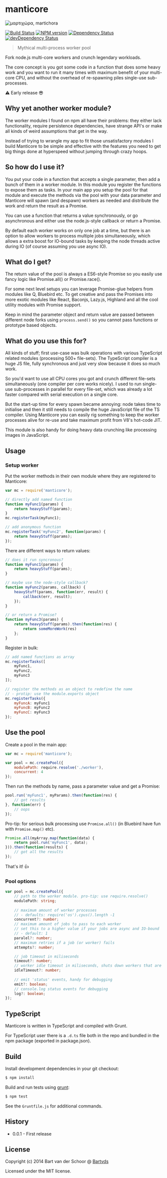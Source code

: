 # manticore

<img src="https://i.imgur.com/HFN1Nyi.jpg" title="μαρτιχώρα, martichora" />

[![Build Status](https://secure.travis-ci.org/Bartvds/manticore.svg?branch=master)](http://travis-ci.org/Bartvds/manticore) [![NPM version](https://badge.fury.io/js/manticore.svg)](http://badge.fury.io/js/manticore) [![Dependency Status](https://david-dm.org/Bartvds/manticore.svg)](https://david-dm.org/Bartvds/manticore) [![devDependency Status](https://david-dm.org/Bartvds/manticore/dev-status.svg)](https://david-dm.org/Bartvds/manticore#info=devDependencies)

> Mythical multi-process worker pool

Fork node.js multi-core workers and crunch legendary workloads.

The core concept is you got some code in a function that does some heavy work and you want to run it many times with maximum benefit of your multi-core CPU, and without the overhead of re-spawning piles single-use sub-processes.

:warning: Early release :sunglasses:


## Why yet another worker module?

The worker modules I found on npm all have their problems: they either lack functionality, require persistence dependencies, have strange API's or make all kinds of weird assumptions that get in the way.

Instead of trying to wrangle my app to fit those unsatisfactory modules I build Manticore to be simple and effective with the features you need to get big things done at hyperspeed without jumping through crazy hoops.


## So how do I use it?

You put your code in a function that accepts a single parameter, then add a bunch of them in a worker module. In this module you register the functions to expose them as tasks. In your main app you setup the pool for that module and execute the methods via the pool with your data parameter and Manticore will spawn (and despawn) workers as needed and distribute the work and return the result as a Promise. 

You can use a function that returns a value synchronously, or go asynchronous and either use the node.js-style callback or return a Promise. 

By default each worker works on only one job at a time, but there is an option to allow workers to process multiple jobs simultaneously, which allows a extra boost for IO-bound tasks by keeping the node threads active during IO (of course assuming you use async IO).


## What do I get?

The return value of the pool is always a ES6-style Promise so you easily use fancy logic like Promise.all() or Promise.race().

For some next level setups you can leverage Promise-glue helpers from modules like Q, Bluebird etc. To get creative and pass the Promises into more exotic modules like React, Baconjs, Lazy.js, Highland and all the cool utility modules with Promise support.

Keep in mind the parameter object and return value are passed between different node forks using `process.send()` so you cannot pass functions or prototype based objects.


## What do you use this for?

All kinds of stuff; first use-case was bulk operations with various TypeScript related modules (processing 500+ file-sets). The TypeScript compiler is a huge JS file, fully synchronous and just very slow because it does so much work. 

So you'd want to use all CPU cores you got and crunch different file-sets simultaneously (one compiler per core works nicely). I used to run single-use sub-processes in parallel for every file-set, which was already a lot faster compared with serial execution on a single core. 

But the start-up time for every spawn became annoying: node takes time to initialise and then it still needs to compile the huge JavaScript file of the TS compiler. Using Manticore you can easily rig something to keep the worker processes alive for re-use and take maximum profit from V8's hot-code JIT.  

This module is also handy for doing heavy data crunching like processing images in JavaScript.


## Usage

### Setup worker

Put the worker methods in their own module where they are registered to Manticore:

````js
var mc = require('manticore');

// directly add named function
function myFunc1(params) {
	return heavyStuff(params);
}
mc.registerTask(myFunc1);

// add anonymous function
mc.registerTask('myFunc2', function(params) {
	return heavyStuff(params);
});
````

There are different ways to return values:

````js
// does it run syncronous?
function myFunc1(params) {
    return heavyStuff(params);
}

// maybe use the node-style callback?
function myFunc2(params, callback) {
    heavyStuff(params, function(err, result) {
        callback(err, result);
    });
}

// or return a Promise?
function myFunc3(params) {
    return heavyStuff(params).then(function(res) {
        return someMoreWork(res)
    };
}
````

Register in bulk:
````js
// add named functions as array
mc.registerTasks([
    myFunc1,
    myFunc2,
    myFunc3
]);

// register the methods as an object to redefine the name
// - protip: use the module.exports object
mc.registerTasks({
    myFuncA: myFunc1
    myFuncB: myFunc2
    myFuncC: myFunc3
});
````

## Use the pool

Create a pool in the main app:

````js
var mc = require('manticore');

var pool = mc.createPool({
	modulePath: require.resolve('./worker'),
	concurrent: 4
});
````


Then run the methods by name, pass a parameter value and get a Promise:

````js
pool.run('myFunc1', myParams).then(function(res) {
    // got results
}, function(err) {
    // oops
});
````


Pro-tip: for serious bulk processing use `Promise.all()` (in Bluebird have fun with `Promise.map()` etc).

````js
Promise.all(myArray.map(function(data) {
	return pool.run('myFunc1', data);
})).then(function(results) {
    // got all the results
});
````

That's it! :+1:


### Pool options

````ts
var pool = mc.createPool({
	// path to the worker module. pro-tip: use require.resolve()
	modulePath: string;
	
	// maximum amount of worker processes
	// - defaults: require('os').cpus().length -1
	concurrent?: number;	
	// maximum amount of jobs to pass to each worker
	// set this to a higher value if your jobs are async and IO-bound
	// - default: 1
	paralel?: number;	
	// maximum retries if a job (or worker) fails
	attempts?: number;

	// job timeout in miliseconds
	timeout?: number;
	// worker idle timeout in miliseconds, shuts down workers that are idling
	idleTimeout?: number;
	
	// emit 'status' events, handy for debugging
	emit?: boolean;
	// console.log status events for debugging
	log?: boolean;
});
````

## TypeScript

Manticore is written in TypeScript and compiled with Grunt. 

For TypeScript user there is a `.d.ts` file both in the repo and bundled in the npm package (exported in package.json).


## Build

Install development dependencies in your git checkout:

````bash
$ npm install
````

Build and run tests using [grunt](http://gruntjs.com):

````bash
$ npm test
````

See the `Gruntfile.js` for additional commands.


## History

- 0.0.1 - First release


## License

Copyright (c) 2014 Bart van der Schoor @ [Bartvds](https://github.com/Bartvds)

Licensed under the MIT license.
